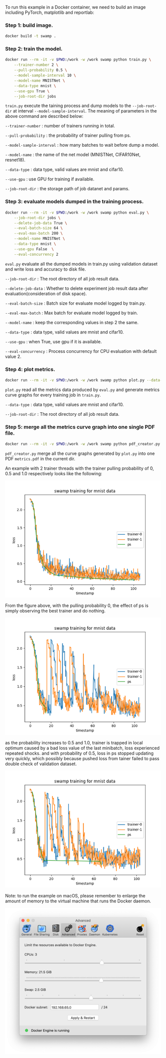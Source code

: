 To run this example in a Docker container, we need to build an image including PyTorch, matplotlib and reportlab:

### Step 1: build image.
```bash
docker build -t swamp .
```

### Step 2: train the model.
```bash
docker run --rm -it -v $PWD:/work -w /work swamp python train.py \
    --trainer-number 2 \
    --pull-probability 0.5 \
    --model-sample-interval 10 \
    --model-name MNISTNet \
    --data-type mnist \
    --use-gpu True \
    --job-root-dir jobs
```

`train.py` execute the taining process and dump models to the `--job-root-dir` at interval `--model-sample-interval`. 
The meaning of parameters in the above command are described below:

`--trainer-number` : number of trainers running in total.

`--pull-probability` : the probability of trainer pulling from ps.

`--model-sample-interval` : how many batches to wait before dump a model. 

`--model-name` : the name of the net model (MNISTNet, CIFAR10Net, resnet18).

`--data-type` : data type, valid values are mnist and cifar10.

`--use-gpu` : use GPU for training if available.

`--job-root-dir` : the storage path of job datanet and params. 

### Step 3: evaluate models dumped in the training process.
```bash
docker run --rm -it -v $PWD:/work -w /work swamp python eval.py \
    --job-root-dir jobs \
    --delete-job-data True \
    --eval-batch-size 64 \
    --eval-max-batch 200 \
    --model-name MNISTNet \
    --data-type mnist \
    --use-gpu False  \
    --eval-concurrency 2
```

`eval.py` evaluate all the dumped models in train.py using validation dataset and write loss and accuracy to disk file.

`--job-root-dir` : The root directory of all job result data.

`--delete-job-data` : Whether to delete experiment job result data after evaluation(consideration of disk space).

`--eval-batch-size` : Batch size for evaluate model logged by train.py.

`--eval-max-batch` : Max batch for evaluate model logged by train.

`--model-name` : keep the corresponding values in step 2 the same.

`--data-type`  : data type, valid values are mnist and cifar10.

`--use-gpu`  : when True, use gpu if it is available.

`--eval-concurrency` : Process concurrency for CPU evaluation with default value 2.

### Step 4: plot metrics.
```bash
docker run --rm -it -v $PWD:/work -w /work swamp python plot.py --data-type mnist --job-root-dir jobs
```

`plot.py` read all the metrics data produced by `eval.py` and generate metrics curve graphs for every training job in `train.py`.

`--data-type`  : data type, valid values are mnist and cifar10.

`--job-root-dir` : The root directory of all job result data.

### Step 5: merge all the metrics curve graph into one single PDF file.
```bash
docker run --rm -it -v $PWD:/work -w /work swamp python pdf_creator.py
```

`pdf_creator.py` merge all the curve graphs generated by `plot.py` into one PDF `metrics.pdf` in the current dir.

An example with 2 trainer threads with the trainer pulling probability of 0, 0.5 and 1.0 respectively looks like the following:

![](curves/loss_with_pull_prob_0.png)

From the figure above, with the pulling probability 0, the effect of ps is simply observing the best trainer and do nothing.

![](curves/loss_with_pull_prob_0_5.png)

as the probability increases to 0.5 and 1.0, trainer is trapped in local optimum caused by a bad loss value of the last minibatch, loss experienced repeated shocks. and with probability of 0.5, loss in ps stopped updating very quickly, which possibly because pushed loss from tainer failed to pass double check of validation dataset.

![](curves/loss_with_pull_prob_1.png)

Note: to run the example on macOS, please remember to enlarge the amount of memory to the virtual machine that runs the Docker daemon.

![](docker-macos.png)
